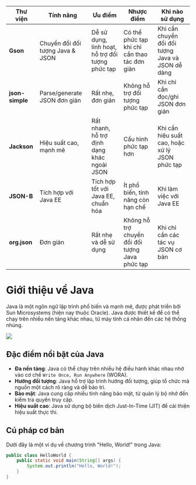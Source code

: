 | Thư viện     | Tính năng                | Ưu điểm                                       | Nhược điểm                                 | Khi nào sử dụng |
|--------------|--------------------------|-----------------------------------------------|--------------------------------------------|----------------|
| **Gson**     | Chuyển đổi đối tượng Java & JSON | Dễ sử dụng, linh hoạt, hỗ trợ đối tượng phức tạp | Có thể phức tạp khi chỉ cần thao tác đơn giản | Khi cần chuyển đổi đối tượng Java và JSON dễ dàng |
| **json-simple** | Parse/generate JSON đơn giản  | Rất nhẹ, đơn giản                            | Không hỗ trợ đối tượng phức tạp              | Khi chỉ cần đọc/ghi JSON đơn giản |
| **Jackson**  | Hiệu suất cao, mạnh mẽ      | Rất nhanh, hỗ trợ định dạng khác ngoài JSON   | Cấu hình phức tạp hơn                      | Khi cần hiệu suất cao, hoặc xử lý JSON phức tạp |
| **JSON-B**   | Tích hợp với Java EE        | Tích hợp tốt với Java EE, chuẩn hóa          | Ít phổ biến, tính năng còn hạn chế           | Khi làm việc với Java EE |
| **org.json** | Đơn giản                   | Rất nhẹ và dễ sử dụng                        | Không hỗ trợ chuyển đổi đối tượng Java phức tạp | Khi chỉ cần các tác vụ JSON cơ bản |
 
 # Giới thiệu về Java

Java là một ngôn ngữ lập trình phổ biến và mạnh mẽ, được phát triển bởi Sun Microsystems (hiện nay thuộc Oracle). Java được thiết kế để có thể chạy trên nhiều nền tảng khác nhau, từ máy tính cá nhân đến các hệ thống nhúng.

![](https://th.bing.com/th/id/OIP.2vUTawLyzalDoTv7zF6JTQHaEo?rs=1&pid=ImgDetMain)
## Đặc điểm nổi bật của Java

- **Đa nền tảng**: Java có thể chạy trên nhiều hệ điều hành khác nhau nhờ vào cơ chế `Write Once, Run Anywhere` (WORA).
- **Hướng đối tượng**: Java hỗ trợ lập trình hướng đối tượng, giúp tổ chức mã nguồn một cách rõ ràng và dễ bảo trì.
- **Bảo mật**: Java cung cấp nhiều tính năng bảo mật, từ quản lý bộ nhớ đến kiểm tra quyền truy cập.
- **Hiệu suất cao**: Java sử dụng bộ biên dịch Just-In-Time (JIT) để cải thiện hiệu suất thực thi.

## Cú pháp cơ bản

Dưới đây là một ví dụ về chương trình "Hello, World!" trong Java:

```java
public class HelloWorld {
    public static void main(String[] args) {
        System.out.println("Hello, World!");
    }
}

